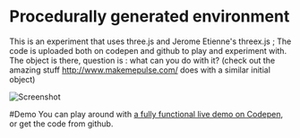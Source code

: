 # Procedurally generated environment
This is an experiment that uses three.js and Jerome Etienne's threex.js ; The code is uploaded both on codepen and github to play and experiment with. The object is there, question is : what can you do with it? (check out the amazing stuff http://www.makemepulse.com/ does with a similar initial object)

![Screenshot]({{site.baseurl}}/http://i.imgur.com/KqUeZXu.png)

#Demo
You can play around with [a fully functional live demo on Codepen](http://codepen.io/marctannous/pen/RNGjmz), or get the code from github.

